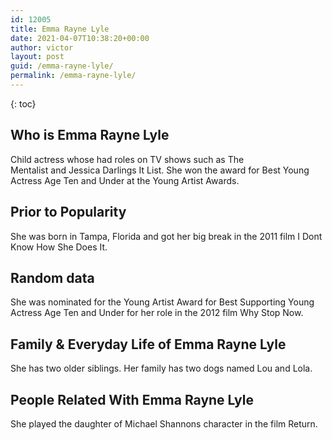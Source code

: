 ```yaml
---
id: 12005
title: Emma Rayne Lyle
date: 2021-04-07T10:38:20+00:00
author: victor
layout: post
guid: /emma-rayne-lyle/
permalink: /emma-rayne-lyle/
---
```



{: toc}


## Who is Emma Rayne Lyle



Child actress whose had roles on TV shows such as The Mentalist and Jessica Darlings It List. She won the award for Best Young Actress Age Ten and Under at the Young Artist Awards.

                
                
                
## Prior to Popularity



She was born in Tampa, Florida and got her big break in the 2011 film I Dont Know How She Does It. 

                
                
                
## Random data



She was nominated for the Young Artist Award for Best Supporting Young Actress Age Ten and Under for her role in the 2012 film Why Stop Now.

                
                
                
## Family & Everyday Life of Emma Rayne Lyle



She has two older siblings. Her family has two dogs named Lou and Lola.

                
                
                
## People Related With Emma Rayne Lyle



She played the daughter of Michael Shannons character in the film Return.

                
              
            
          
          
          